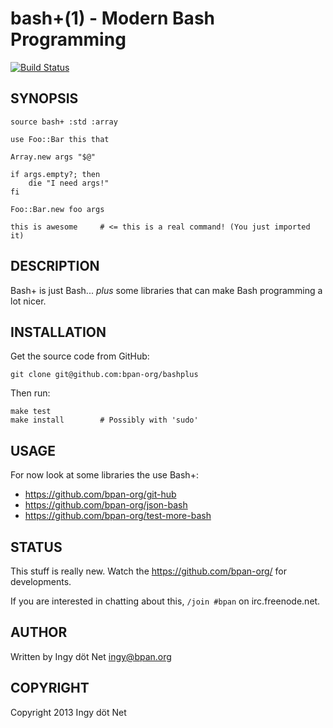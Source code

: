 bash+(1) - Modern Bash Programming
==================================

[![Build Status](https://travis-ci.org/ingydotnet/bashplus.png?branch=master)](https://travis-ci.org/ingydotnet/bashplus)

## SYNOPSIS

    source bash+ :std :array

    use Foo::Bar this that

    Array.new args "$@"

    if args.empty?; then
        die "I need args!"
    fi

    Foo::Bar.new foo args

    this is awesome     # <= this is a real command! (You just imported it)

## DESCRIPTION

Bash+ is just Bash... *plus* some libraries that can make Bash programming a
lot nicer.

## INSTALLATION

Get the source code from GitHub:

    git clone git@github.com:bpan-org/bashplus

Then run:

    make test
    make install        # Possibly with 'sudo'

## USAGE

For now look at some libraries the use Bash+:

* https://github.com/bpan-org/git-hub
* https://github.com/bpan-org/json-bash
* https://github.com/bpan-org/test-more-bash

## STATUS

This stuff is really new. Watch the https://github.com/bpan-org/ for
developments.

If you are interested in chatting about this, `/join #bpan` on
irc.freenode.net.

## AUTHOR

Written by Ingy döt Net <ingy@bpan.org>

## COPYRIGHT

Copyright 2013 Ingy döt Net
